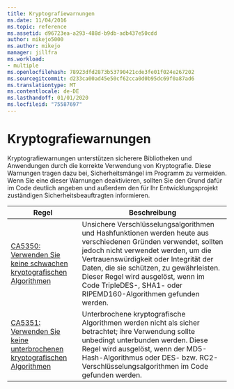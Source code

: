 ```yaml
---
title: Kryptografiewarnungen
ms.date: 11/04/2016
ms.topic: reference
ms.assetid: d96723ea-a293-488d-b9db-adb437e50cdd
author: mikejo5000
ms.author: mikejo
manager: jillfra
ms.workload:
- multiple
ms.openlocfilehash: 78923dfd2873b53790421cde3fe01f024e267202
ms.sourcegitcommit: d233ca00ad45e50cf62cca0d0b95dc69f0a87ad6
ms.translationtype: MT
ms.contentlocale: de-DE
ms.lasthandoff: 01/01/2020
ms.locfileid: "75587697"
---
```

# <a name="cryptography-warnings"></a>Kryptografiewarnungen
Kryptografiewarnungen unterstützen sicherere Bibliotheken und Anwendungen durch die korrekte Verwendung von Kryptografie. Diese Warnungen tragen dazu bei, Sicherheitsmängel im Programm zu vermeiden. Wenn Sie eine dieser Warnungen deaktivieren, sollten Sie den Grund dafür im Code deutlich angeben und außerdem den für Ihr Entwicklungsprojekt zuständigen Sicherheitsbeauftragten informieren.

|Regel|Beschreibung|
|----------|-----------------|
|[CA5350: Verwenden Sie keine schwachen kryptografischen Algorithmen](../code-quality/ca5350.md)|Unsichere Verschlüsselungsalgorithmen und Hashfunktionen werden heute aus verschiedenen Gründen verwendet, sollten jedoch nicht verwendet werden, um die Vertrauenswürdigkeit oder Integrität der Daten, die sie schützen, zu gewährleisten.        Dieser Regel wird ausgelöst, wenn im Code TripleDES-, SHA1- oder RIPEMD160-Algorithmen gefunden werden.|
|[CA5351: Verwenden Sie keine unterbrochenen kryptografischen Algorithmen](../code-quality/ca5351.md)|Unterbrochene kryptografische Algorithmen werden nicht als sicher betrachtet; ihre Verwendung sollte unbedingt unterbunden werden. Diese Regel wird ausgelöst, wenn der MD5-Hash-Algorithmus oder DES- bzw. RC2-Verschlüsselungsalgorithmen im Code gefunden werden.|

